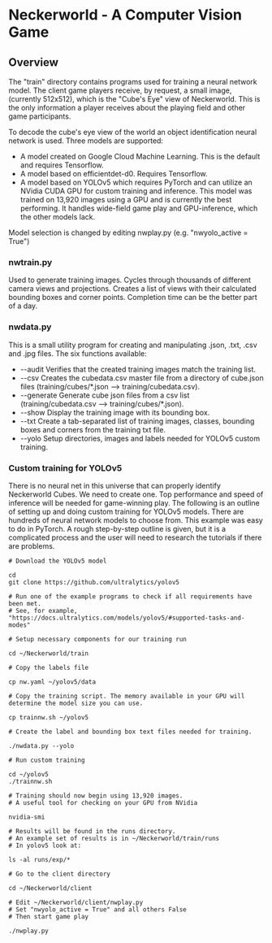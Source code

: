 # Neckerworld - A Computer Vision Game

## Overview

The "train" directory contains programs used for training a neural network model. The client game players receive, by request, a small image, (currently 512x512), which is the "Cube's Eye" view of Neckerworld. This is the only information a player receives about the playing field and other game participants.

To decode the cube's eye view of the world an object identification neural network is used. Three models are supported:

* A model created on Google Cloud Machine Learning. This is the default and requires Tensorflow.
* A model based on efficientdet-d0. Requires Tensorflow.
* A model based on YOLOv5 which requires PyTorch and can utilize an NVidia CUDA GPU for custom training and inference. This model was trained on 13,920 images using a GPU and is currently the best performing. It handles wide-field game play and GPU-inference, which the other models lack.

Model selection is changed by editing nwplay.py (e.g. "nwyolo_active = True")

### nwtrain.py

Used to generate training images. Cycles through thousands of different camera views and projections.
Creates a list of views with their calculated bounding boxes and corner points.
Completion time can be the better part of a day.

### nwdata.py

This is a small utility program for creating and manipulating .json, .txt, .csv and .jpg files. The six functions available:

* --audit    Verifies that the created training images match the training list.
* --csv      Creates the cubedata.csv master file from a directory of cube.json files (training/cubes/*.json --> training/cubedata.csv).
* --generate Generate cube json files from a csv list (training/cubedata.csv --> training/cubes/*.json).
* --show     Display the training image with its bounding box.
* --txt      Create a tab-separated list of training images, classes, bounding boxes and corners from the training txt file.
* --yolo     Setup directories, images and labels needed for YOLOv5 custom training.

### Custom training for YOLOv5

There is no neural net in this universe that can properly identify Neckerworld Cubes. We need to create one. Top performance and speed of inference will be needed for game-winning play. The following is an outline of setting up and doing custom training for YOLOv5 models. There are hundreds of neural network models to choose from. This example was easy to do in PyTorch. A rough step-by-step outline is given, but it is a complicated process and the user will need to research the tutorials if there are problems.

```
# Download the YOLOv5 model

cd
git clone https://github.com/ultralytics/yolov5

# Run one of the example programs to check if all requirements have been met.
# See, for example, "https://docs.ultralytics.com/models/yolov5/#supported-tasks-and-modes"

# Setup necessary components for our training run

cd ~/Neckerworld/train

# Copy the labels file

cp nw.yaml ~/yolov5/data

# Copy the training script. The memory available in your GPU will determine the model size you can use.

cp trainnw.sh ~/yolov5

# Create the label and bounding box text files needed for training.

./nwdata.py --yolo

# Run custom training

cd ~/yolov5
./trainnw.sh

# Training should now begin using 13,920 images.
# A useful tool for checking on your GPU from NVidia

nvidia-smi

# Results will be found in the runs directory.
# An example set of results is in ~/Neckerworld/train/runs
# In yolov5 look at:

ls -al runs/exp/*

# Go to the client directory

cd ~/Neckerworld/client

# Edit ~/Neckerworld/client/nwplay.py
# Set "nwyolo_active = True" and all others False
# Then start game play

./nwplay.py


```
